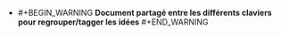 - #+BEGIN_WARNING
  **Document partagé entre les différents claviers pour regrouper/tagger les idées**
  #+END_WARNING